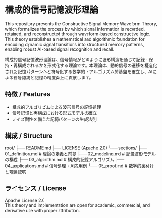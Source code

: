 # 構成的信号記憶波形理論

This repository presents the Constructive Signal Memory Waveform Theory, which formalizes the process by which signal information is recorded, retained, and reconstructed through waveform-based constructive logic. This theory establishes a mathematical and algorithmic foundation for encoding dynamic signal transitions into structured memory patterns, enabling robust AI-based signal recognition and recall.

構成的信号記憶波形理論は、信号情報がどのように波形構造を通じて記録・保持・再構成されるかを形式化する理論です。本理論は、動的信号の遷移を構造化された記憶パターンへと符号化する数学的・アルゴリズム的基盤を確立し、AIによる信号認識と記憶の精度向上に貢献します。

## 特徴 / Features

- 構成的アルゴリズムによる波形信号の記憶処理
- 信号記憶と再構成における形式モデルの確立
- ノイズ耐性を備えた記憶パターンの生成法則

## 構成 / Structure

root/ ├── README.md ├── LICENSE (Apache 2.0) └── sections/ ├── 01_definition.md       # 理論の定義と前提 ├── 02_modeling.md         # 記憶波形モデルの構成 ├── 03_algorithm.md        # 構成的記憶アルゴリズム ├── 04_applications.md     # 信号処理・AI応用例 └── 05_proof.md            # 数学的裏付けと理論証明

## ライセンス / License

Apache License 2.0  
This theory and implementation are open for academic, commercial, and derivative use with proper attribution.
